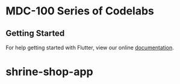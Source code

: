 # MDC-100 Series of Codelabs

## Getting Started

For help getting started with Flutter, view our online
[documentation](https://flutter.io/).
# shrine-shop-app
